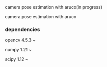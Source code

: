 camera pose estimation with aruco(in progress)

camera pose estimation with aruco 

### dependencies
opencv 4.5.3 ~  

numpy 1.21 ~

scipy 1.12 ~
